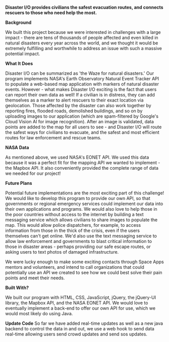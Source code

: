 <b>Disaster I/O provides civilians the safest evacuation routes, and connects rescuers to those who need help the most.</b>

<b>Background</b>

We built this project because we were interested in challenges with a large impact - there are tens of thousands of people affected and even killed in natural disasters every year across the world, and we thought it would be extremely fulfilling and worthwhile to address an issue with such a massive potential impact.

<b>What It Does</b>

Disaster I/O can be summarized as 'the Waze for natural disasters.' Our program implements NASA's Earth Observatory Natural Event Tracker API to populate a web-based map application with markers of natural disaster events. However - what makes Disaster I/O exciting is the fact that users can report their own data as well! If a civilian is in distress, they can add themselves as a marker to alert rescuers to their exact location via geolocation. Those affected by the disaster can also work together by reporting fires, flooded roads, demolished buildings, and so on by uploading images to our application (which are spam-filtered by Google's Cloud Vision AI for image recognition). After an image is validated, data points are added to the map for all users to see - and Disaster I/O will route the safest ways for civilians to evacuate, and the safest and most efficient routes for law enforcement and rescue teams.

<b>NASA Data</b>

As mentioned above, we used NASA's EONET API. We used this data because it was a perfect fit for the mapping API we wanted to implement - the Mapbox API. It also conveniently provided the complete range of data we needed for our project!

<b>Future Plans</b>

Potential future implementations are the most exciting part of this challenge! We would like to develop this program to provide our own API, so that governments or regional emergency services could implement our data into their own applications and programs. We would also love to help those in the poor countries without access to the internet by building a text messaging service which allows civilians to share images to populate the map. This would allow police dispatchers, for example, to access information from those in the thick of the crisis, even if the users themselves can't get online. We'd also use the text messaging service to allow law enforcement and governments to blast critical information to those in disaster areas - perhaps providing our safe escape routes, or asking users to text photos of damaged infrastructure. 

We were lucky enough to make some exciting contacts through Space Apps mentors and volunteers, and intend to call organizations that could potentially use an API we created to see how we could best solve their pain points and meet their needs.

<b>Built With?</b>

We built our program with HTML, CSS, JavaScript, jQuery, the jQuery-UI library, the Mapbox API, and the NASA EONET API. We would love to eventually implement a back-end to offer our own API for use, which we would most likely do using Java. 


<b>Update Code</b>
So far we have added real-time updates as well as a new java backend to control the data in and out, we use a web hook to send data real-time allowing users send crowd updates and send sos updates.
